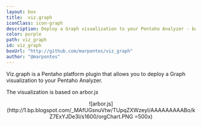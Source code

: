 ```yaml
---
layout: box
title:  viz.graph
iconClass: icon-graph
description: Deploy a Graph visualization to your Pentaho Analyzer - based on arbor.js
color: purple
path: viz_graph
id: viz_graph
boxUrl: "http://github.com/marpontes/viz_graph"
author: "@marpontes"
---
```


Viz.graph is a Pentaho platform plugin that allows you to deploy a Graph visualization to your Pentaho Analyzer.

The visualization is based on arbor.js
<p align="center">
![arbor.js](http://1.bp.blogspot.com/_MAfUGsnuVtw/TUpqZXWzeyI/AAAAAAAAABo/kZ7ExYJDe3I/s1600/orgChart.PNG =500x)
</p>